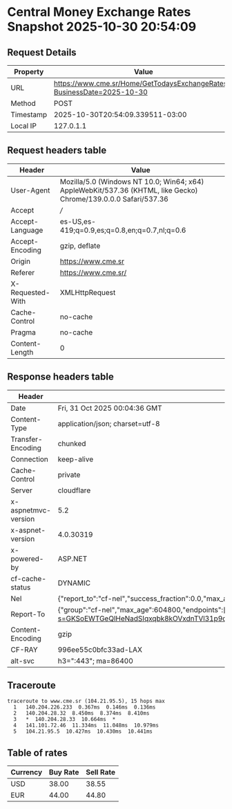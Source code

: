 # Central Money Exchange Rates Snapshot 2025-10-30 20:54:09
## Request Details

| Property | Value |
|----------|-------|
| URL | https://www.cme.sr/Home/GetTodaysExchangeRates/?BusinessDate=2025-10-30 |
| Method | POST |
| Timestamp | 2025-10-30T20:54:09.339511-03:00 |
| Local IP | 127.0.1.1 |
    
## Request headers table

| Header | Value |
|--------|-------|
| User-Agent | Mozilla/5.0 (Windows NT 10.0; Win64; x64) AppleWebKit/537.36 (KHTML, like Gecko) Chrome/139.0.0.0 Safari/537.36 |
| Accept | */* |
| Accept-Language | es-US,es-419;q=0.9,es;q=0.8,en;q=0.7,nl;q=0.6 |
| Accept-Encoding | gzip, deflate |
| Origin | https://www.cme.sr |
| Referer | https://www.cme.sr/ |
| X-Requested-With | XMLHttpRequest |
| Cache-Control | no-cache |
| Pragma | no-cache |
| Content-Length | 0 |

    
## Response headers table
| Header | Value |
|--------|-------|
| Date | Fri, 31 Oct 2025 00:04:36 GMT |
| Content-Type | application/json; charset=utf-8 |
| Transfer-Encoding | chunked |
| Connection | keep-alive |
| Cache-Control | private |
| Server | cloudflare |
| x-aspnetmvc-version | 5.2 |
| x-aspnet-version | 4.0.30319 |
| x-powered-by | ASP.NET |
| cf-cache-status | DYNAMIC |
| Nel | {"report_to":"cf-nel","success_fraction":0.0,"max_age":604800} |
| Report-To | {"group":"cf-nel","max_age":604800,"endpoints":[{"url":"https://a.nel.cloudflare.com/report/v4?s=GKSoEWTGeQlHeNadSIqxqbk8kOVxdnTVl31p9qJtXY6aEiNAfHM05KqjmzXhaFJdAd%2F%2BCDr0ppVFmcrH%2F5WPGBGrgfBn30ZYIjk%3D"}]} |
| Content-Encoding | gzip |
| CF-RAY | 996ee55c0bfc33ad-LAX |
| alt-svc | h3=":443"; ma=86400 |

## Traceroute 

```
traceroute to www.cme.sr (104.21.95.5), 15 hops max
  1   140.204.226.233  0.367ms  0.146ms  0.136ms 
  2   140.204.28.32  8.450ms  8.374ms  8.410ms 
  3   *  140.204.28.33  10.664ms  * 
  4   141.101.72.46  11.334ms  11.048ms  10.979ms 
  5   104.21.95.5  10.427ms  10.430ms  10.441ms 

```


## Table of rates

| Currency | Buy Rate | Sell Rate |
|----------|----------|-----------|
| USD | 38.00 | 38.55 |
| EUR | 44.00 | 44.80 |
